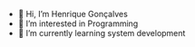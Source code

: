 - 👋 Hi, I’m Henrique Gonçalves
- 👀 I’m interested in Programming
- 🌱 I’m currently learning system development


<!---
HenriqueGoncalves22/HenriqueGoncalves22 is a ✨ special ✨ repository because its `README.md` (this file) appears on your GitHub profile.
You can click the Preview link to take a look at your changes.
--->

